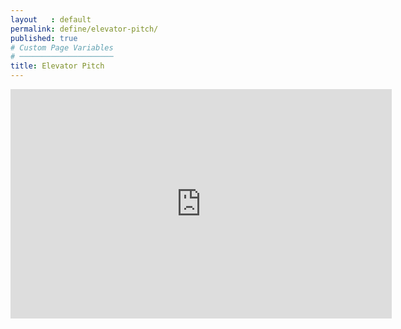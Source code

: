 ```yaml
---
layout   : default
permalink: define/elevator-pitch/
published: true
# Custom Page Variables
# ─────────────────────
title: Elevator Pitch
---
```

<iframe src="https://studentarteveldehsbe.sharepoint.com/sites/EindopdrachtNMD3/_layouts/15/Doc.aspx?sourcedoc={7505948c-1802-4277-9a21-87b035b4ce59}&amp;action=embedview&amp;wdAr=1.7777777777777777" width="610px" height="367px" frameborder="0">Dit is een ingesloten <a target="_blank" href="https://office.com">Microsoft Office</a>-presentatiebestand dat mogelijk is gemaakt door <a target="_blank" href="https://office.com/webapps">Office Online</a>.</iframe>